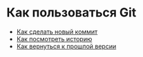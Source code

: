 # Как пользоваться Git
* [Как сделать новый коммит](./commit_help.md)
* [Как посмотреть историю](./log_help.md)
* [Как вернуться к прошлой версии](./reset_help.md)
